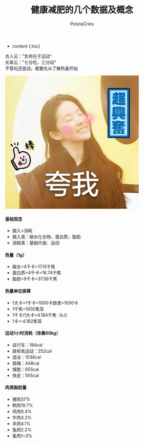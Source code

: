 ﻿---
layout: post
title:  "健康减肥的几个数据及概念"
categories: Healthy
tags: 减肥
author: PototaCries
---

* content
{:toc}

古人云："生命在于运动"  
长辈云："七分吃，三分动"  
不管吃还是动，都要先从了解热量开始  


![生活还是要继续](https://github.com/potato628/potato628.github.io/raw/master/images/20181020.jpg)
#### 基础观念
- 摄入>消耗
- 摄入类：碳水化合物，蛋白质，脂肪
- 消耗类：基础代谢、运动

#### 热量（1g）
- 碳水=4千卡=17.15千焦
- 蛋白质=4千卡=16.74千焦
- 脂肪=9千卡=37.56千焦

#### 热量单位换算
- 1大卡=1千卡=1000卡路里=1000卡
- 1千焦=1000焦耳
- 1千卡/1大卡=4.184千焦（kJ）
- 1卡＝4.182焦耳

#### 运动1小时消耗（体重60kg）
- 自行车：184cal
- 跳有氧运动：252cal
- 游泳：1036cal
- 跳绳：448cal
- 慢跑：655cal
- 快走：555cal

#### 肉类脂肪量
- 猪肉37%
- 鸭肉19.7%
- 鸡肉9.4%
- 牛肉4.2%
- 羊肉4.1%
- 兔肉2.2%
- 鱼肉1~3%
